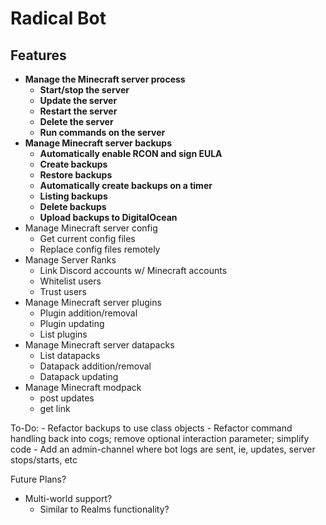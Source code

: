# Radical Bot

## Features
- **Manage the Minecraft server process**
    - **Start/stop the server**
    - **Update the server**
    - **Restart the server**
    - **Delete the server**
    - **Run commands on the server**
- **Manage Minecraft server backups**
    - **Automatically enable RCON and sign EULA**
    - **Create backups**
    - **Restore backups**
    - **Automatically create backups on a timer**
    - **Listing backups**
    - **Delete backups**
    - **Upload backups to DigitalOcean**
- Manage Minecraft server config
    - Get current config files
    - Replace config files remotely
- Manage Server Ranks
    - Link Discord accounts w/ Minecraft accounts
    - Whitelist users
    - Trust users
- Manage Minecraft server plugins
    - Plugin addition/removal
    - Plugin updating
    - List plugins
- Manage Minecraft server datapacks
    - List datapacks
    - Datapack addition/removal
    - Datapack updating
- Manage Minecraft modpack
    - post updates
    - get link

To-Do:
    - Refactor backups to use class objects
    - Refactor command handling back into cogs; remove optional interaction parameter; simplify code
    - Add an admin-channel where bot logs are sent, ie, updates, server stops/starts, etc

Future Plans?
- Multi-world support?
    - Similar to Realms functionality?